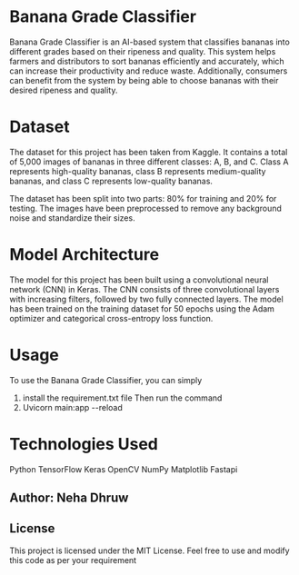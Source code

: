 # Banana Grade Classifier
Banana Grade Classifier is an AI-based system that classifies bananas into different grades based on their ripeness and quality. This system helps farmers and distributors to sort bananas efficiently and accurately, which can increase their productivity and reduce waste. Additionally, consumers can benefit from the system by being able to choose bananas with their desired ripeness and quality.

# Dataset
The dataset for this project has been taken from Kaggle. It contains a total of 5,000 images of bananas in three different classes: A, B, and C. Class A represents high-quality bananas, class B represents medium-quality bananas, and class C represents low-quality bananas.

The dataset has been split into two parts: 80% for training and 20% for testing. The images have been preprocessed to remove any background noise and standardize their sizes.

# Model Architecture
The model for this project has been built using a convolutional neural network (CNN) in Keras. The CNN consists of three convolutional layers with increasing filters, followed by two fully connected layers. The model has been trained on the training dataset for 50 epochs using the Adam optimizer and categorical cross-entropy loss function.

# Usage
To use the Banana Grade Classifier, you can simply
1) install the requirement.txt file
Then run the command 
2) Uvicorn main:app --reload 

# Technologies Used
Python
TensorFlow
Keras
OpenCV
NumPy
Matplotlib
Fastapi


## Author: Neha Dhruw
## License
This project is licensed under the MIT License. Feel free to use and modify this code as per your requirement

